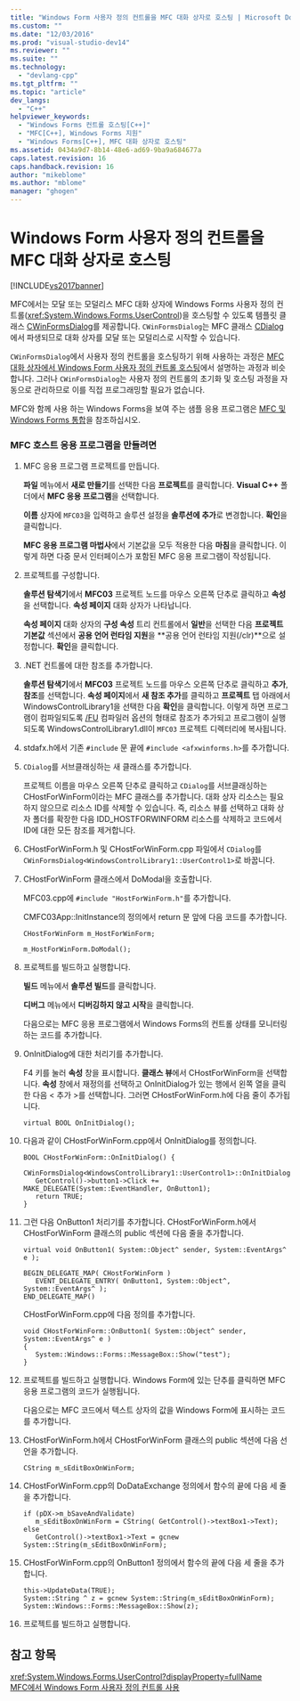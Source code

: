 ```yaml
---
title: "Windows Form 사용자 정의 컨트롤을 MFC 대화 상자로 호스팅 | Microsoft Docs"
ms.custom: ""
ms.date: "12/03/2016"
ms.prod: "visual-studio-dev14"
ms.reviewer: ""
ms.suite: ""
ms.technology: 
  - "devlang-cpp"
ms.tgt_pltfrm: ""
ms.topic: "article"
dev_langs: 
  - "C++"
helpviewer_keywords: 
  - "Windows Forms 컨트롤 호스팅[C++]"
  - "MFC[C++], Windows Forms 지원"
  - "Windows Forms[C++], MFC 대화 상자로 호스팅"
ms.assetid: 0434a9d7-8b14-48e6-ad69-9ba9a684677a
caps.latest.revision: 16
caps.handback.revision: 16
author: "mikeblome"
ms.author: "mblome"
manager: "ghogen"
---
```

# Windows Form 사용자 정의 컨트롤을 MFC 대화 상자로 호스팅
[!INCLUDE[vs2017banner](../assembler/inline/includes/vs2017banner.md)]

MFC에서는 모달 또는 모덜리스 MFC 대화 상자에 Windows Forms 사용자 정의 컨트롤\(<xref:System.Windows.Forms.UserControl>\)을 호스팅할 수 있도록 템플릿 클래스 [CWinFormsDialog](../mfc/reference/cwinformsdialog-class.md)를 제공합니다.  `CWinFormsDialog`는 MFC 클래스 [CDialog](../mfc/reference/cdialog-class.md)에서 파생되므로 대화 상자를 모달 또는 모덜리스로 시작할 수 있습니다.  
  
 `CWinFormsDialog`에서 사용자 정의 컨트롤을 호스팅하기 위해 사용하는 과정은 [MFC 대화 상자에서 Windows Form 사용자 정의 컨트롤 호스팅](../dotnet/hosting-a-windows-form-user-control-in-an-mfc-dialog-box.md)에서 설명하는 과정과 비슷합니다.  그러나 `CWinFormsDialog`는 사용자 정의 컨트롤의 초기화 및 호스팅 과정을 자동으로 관리하므로 이를 직접 프로그래밍할 필요가 없습니다.  
  
 MFC와 함께 사용 하는 Windows Forms을 보여 주는 샘플 응용 프로그램은 [MFC 및 Windows Forms 통합](http://www.microsoft.com/downloads/details.aspx?FamilyID=987021bc-e575-4fe3-baa9-15aa50b0f599&displaylang=en)을 참조하십시오.  
  
### MFC 호스트 응용 프로그램을 만들려면  
  
1.  MFC 응용 프로그램 프로젝트를 만듭니다.  
  
     **파일** 메뉴에서 **새로 만들기**를 선택한 다음 **프로젝트**를 클릭합니다.  **Visual C\+\+** 폴더에서 **MFC 응용 프로그램**을 선택합니다.  
  
     **이름** 상자에 `MFC03`을 입력하고 솔루션 설정을 **솔루션에 추가**로 변경합니다. **확인**을 클릭합니다.  
  
     **MFC 응용 프로그램 마법사**에서 기본값을 모두 적용한 다음 **마침**을 클릭합니다.  이렇게 하면 다중 문서 인터페이스가 포함된 MFC 응용 프로그램이 작성됩니다.  
  
2.  프로젝트를 구성합니다.  
  
     **솔루션 탐색기**에서 **MFC03** 프로젝트 노드를 마우스 오른쪽 단추로 클릭하고 **속성**을 선택합니다.  **속성 페이지** 대화 상자가 나타납니다.  
  
     **속성 페이지** 대화 상자의 **구성 속성** 트리 컨트롤에서 **일반**을 선택한 다음 **프로젝트 기본값** 섹션에서 **공용 언어 런타임 지원**을 **공용 언어 런타임 지원\(\/clr\)**으로 설정합니다.  **확인**을 클릭합니다.  
  
3.  .NET 컨트롤에 대한 참조를 추가합니다.  
  
     **솔루션 탐색기**에서 **MFC03** 프로젝트 노드를 마우스 오른쪽 단추로 클릭하고 **추가**, **참조**를 선택합니다.  **속성 페이지**에서 **새 참조 추가**를 클릭하고 **프로젝트** 탭 아래에서 WindowsControlLibrary1을 선택한 다음 **확인**을 클릭합니다.  이렇게 하면 프로그램이 컴파일되도록 [\/FU](../build/reference/fu-name-forced-hash-using-file.md) 컴파일러 옵션의 형태로 참조가 추가되고 프로그램이 실행되도록 WindowsControlLibrary1.dll이 `MFC03` 프로젝트 디렉터리에 복사됩니다.  
  
4.  stdafx.h에서 기존 `#include` 문 끝에 `#include <afxwinforms.h>`를 추가합니다.  
  
5.  `CDialog`를 서브클래싱하는 새 클래스를 추가합니다.  
  
     프로젝트 이름을 마우스 오른쪽 단추로 클릭하고 `CDialog`를 서브클래싱하는 CHostForWinForm이라는 MFC 클래스를 추가합니다.  대화 상자 리소스는 필요하지 않으므로 리소스 ID를 삭제할 수 있습니다. 즉, 리소스 뷰를 선택하고 대화 상자 폴더를 확장한 다음 IDD\_HOSTFORWINFORM 리소스를 삭제하고  코드에서 ID에 대한 모든 참조를 제거합니다.  
  
6.  CHostForWinForm.h 및 CHostForWinForm.cpp 파일에서 `CDialog`를 `CWinFormsDialog<WindowsControlLibrary1::UserControl1>`로 바꿉니다.  
  
7.  CHostForWinForm 클래스에서 DoModal을 호출합니다.  
  
     MFC03.cpp에 `#include "HostForWinForm.h"`를 추가합니다.  
  
     CMFC03App::InitInstance의 정의에서 return 문 앞에 다음 코드를 추가합니다.  
  
     `CHostForWinForm m_HostForWinForm;`  
  
     `m_HostForWinForm.DoModal();`  
  
8.  프로젝트를 빌드하고 실행합니다.  
  
     **빌드** 메뉴에서 **솔루션 빌드**를 클릭합니다.  
  
     **디버그** 메뉴에서 **디버깅하지 않고 시작**을 클릭합니다.  
  
     다음으로는 MFC 응용 프로그램에서 Windows Forms의 컨트롤 상태를 모니터링하는 코드를 추가합니다.  
  
9. OnInitDialog에 대한 처리기를 추가합니다.  
  
     F4 키를 눌러 **속성** 창을 표시합니다.  **클래스 뷰**에서 CHostForWinForm을 선택합니다.  **속성** 창에서 재정의를 선택하고 OnInitDialog가 있는 행에서 왼쪽 열을 클릭한 다음 \< 추가 \>를 선택합니다.  그러면 CHostForWinForm.h에 다음 줄이 추가됩니다.  
  
    ```  
    virtual BOOL OnInitDialog();  
    ```  
  
10. 다음과 같이 CHostForWinForm.cpp에서 OnInitDialog를 정의합니다.  
  
    ```  
    BOOL CHostForWinForm::OnInitDialog() {  
       CWinFormsDialog<WindowsControlLibrary1::UserControl1>::OnInitDialog();  
       GetControl()->button1->Click += MAKE_DELEGATE(System::EventHandler, OnButton1);  
       return TRUE;  
    }  
    ```  
  
11. 그런 다음 OnButton1 처리기를 추가합니다.  CHostForWinForm.h에서 CHostForWinForm 클래스의 public 섹션에 다음 줄을 추가합니다.  
  
    ```  
    virtual void OnButton1( System::Object^ sender, System::EventArgs^ e );  
  
    BEGIN_DELEGATE_MAP( CHostForWinForm )  
       EVENT_DELEGATE_ENTRY( OnButton1, System::Object^, System::EventArgs^ );  
    END_DELEGATE_MAP()  
    ```  
  
     CHostForWinForm.cpp에 다음 정의를 추가합니다.  
  
    ```  
    void CHostForWinForm::OnButton1( System::Object^ sender, System::EventArgs^ e )   
    {  
       System::Windows::Forms::MessageBox::Show("test");  
    }  
    ```  
  
12. 프로젝트를 빌드하고 실행합니다.  Windows Form에 있는 단추를 클릭하면 MFC 응용 프로그램의 코드가 실행됩니다.  
  
     다음으로는 MFC 코드에서 텍스트 상자의 값을 Windows Form에 표시하는 코드를 추가합니다.  
  
13. CHostForWinForm.h에서 CHostForWinForm 클래스의 public 섹션에 다음 선언을 추가합니다.  
  
    ```  
    CString m_sEditBoxOnWinForm;  
    ```  
  
14. CHostForWinForm.cpp의 DoDataExchange 정의에서 함수의 끝에 다음 세 줄을 추가합니다.  
  
    ```  
    if (pDX->m_bSaveAndValidate)  
       m_sEditBoxOnWinForm = CString( GetControl()->textBox1->Text);  
    else  
       GetControl()->textBox1->Text = gcnew System::String(m_sEditBoxOnWinForm);  
    ```  
  
15. CHostForWinForm.cpp의 OnButton1 정의에서 함수의 끝에 다음 세 줄을 추가합니다.  
  
    ```  
    this->UpdateData(TRUE);  
    System::String ^ z = gcnew System::String(m_sEditBoxOnWinForm);  
    System::Windows::Forms::MessageBox::Show(z);  
    ```  
  
16. 프로젝트를 빌드하고 실행합니다.  
  
## 참고 항목  
 <xref:System.Windows.Forms.UserControl?displayProperty=fullName>   
 [MFC에서 Windows Form 사용자 정의 컨트롤 사용](../dotnet/using-a-windows-form-user-control-in-mfc.md)